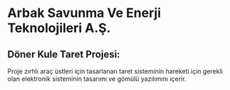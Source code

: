 # **Arbak Savunma Ve Enerji Teknolojileri A.Ş.**

## Döner Kule Taret Projesi:

Proje zırhlı araç üstleri için tasarlanan taret sisteminin hareketi için gerekli olan elektronik sisteminin tasarımı ve gömülü yazılımını içerir.

